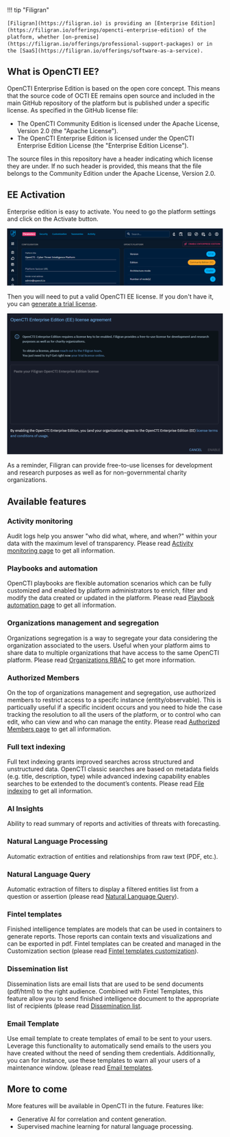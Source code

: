 !!! tip "Filigran"

    [Filigran](https://filigran.io) is providing an [Enterprise Edition](https://filigran.io/offerings/opencti-enterprise-edition) of the platform, whether [on-premise](https://filigran.io/offerings/professional-support-packages) or in the [SaaS](https://filigran.io/offerings/software-as-a-service).

## What is OpenCTI EE?

OpenCTI Enterprise Edition is based on the open core concept. This means that the source code of OCTI EE remains open source and included in the main GitHub repository of the platform but is published under a specific license. As specified in the GitHub license file:

- The OpenCTI Community Edition is licensed under the Apache License, Version 2.0 (the "Apache License").
- The OpenCTI Enterprise Edition is licensed under the OpenCTI Enterprise Edition License (the "Enterprise Edition License").

The source files in this repository have a header indicating which license they are under. If no such header is provided, this means that the file belongs to the Community Edition under the Apache License, Version 2.0.

## EE Activation
Enterprise edition is easy to activate. You need to go the platform settings and click on the Activate button.

![OpenCTI activation](assets/enterprise-activate.png)

Then you will need to put a valid OpenCTI EE license. If you don't have it, you can [generate a trial license](https://filigran.io/enterprise-editions-trial/). 

![OpenCTI EE EULA](assets/enterprise-eula.png)

As a reminder, Filigran can provide free-to-use licenses for development and research purposes as well as for non-governmental charity organizations.

## Available features

### Activity monitoring

Audit logs help you answer "who did what, where, and when?" within your data with the maximum level of transparency. Please read [Activity monitoring page](audit/overview.md) to get all information.

### Playbooks and automation

OpenCTI playbooks are flexible automation scenarios which can be fully customized and enabled by platform administrators to enrich, filter and modify the data created or updated in the platform. Please read [Playbook automation page](../usage/automation.md) to get all information.

### Organizations management and segregation

Organizations segregation is a way to segregate your data considering the organization associated to the users. Useful when your platform aims to share data to multiple organizations that have access to the same OpenCTI platform. Please read [Organizations RBAC](../administration/organization-segregation.md) to get more information.

### Authorized Members

On the top of organizations management and segregation, use authorized members to restrict access to a specifc instance (entity/observable). This is particually useful if a specific incident occurs and you need to hide the case tracking the resolution to all the users of the platform, or to control who can edit, who can view and who can manage the entity. Please read [Authorized Members page](https://docs.opencti.io/latest/administration/authorized-members/) to get all information.


### Full text indexing

Full text indexing grants improved searches across structured and unstructured data. OpenCTI classic searches are based on metadata fields (e.g. title, description, type) while advanced indexing capability  enables  searches  to  be  extended  to  the document’s contents. Please read [File indexing](../administration/file-indexing.md) to get all information.

### AI Insights

Ability to read summary of reports and activities of threats with forecasting.

### Natural Language Processing

Automatic extraction of entities and relationships from raw text (PDF, etc.).

### Natural Language Query

Automatic extraction of filters to display a filtered entities list from a question or assertion (please read [Natural Language Query](../usage/refine-content.md#nlq-section)).

### Fintel templates

Finished intelligence templates are models that can be used in containers to generate reports. Those reports can contain texts and visualizations and can be exported in pdf. Fintel templates can be created and managed in the Customization section (please read  [Fintel templates customization](./entities.md)).

### Dissemination list

Dissemination lists are email lists that are used to be send documents (pdf/html) to the right audience. Combined with Fintel Templates, this feature allow you to send  finished intelligence document to the appropriate list of recipients (please read [Dissemination list](../administration/dissemination-list.md).

### Email Template

Use email template to create templates of email to be sent to your users. Leverage this functionality to automatically send emails to the users you have created without the need of sending them credentials. Additionnally, you can for instance, use these templates to warn all your users of a maintenance window. (please read [Email templates](../administration/email-templates.md).


## More to come

More features will be available in OpenCTI in the future. Features like:

- Generative AI for correlation and content generation.
- Supervised machine learning for natural language processing.
